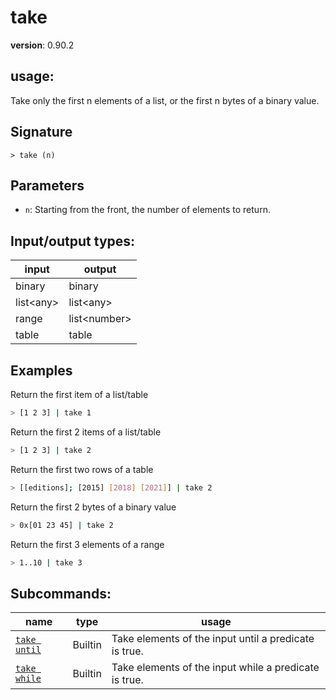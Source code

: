 # take

**version**: 0.90.2

## **usage**:

Take only the first n elements of a list, or the first n bytes of a binary value.

## Signature

`> take (n)`

## Parameters

- `n`: Starting from the front, the number of elements to return.

## Input/output types:

| input       | output         |
| ----------- | -------------- |
| binary      | binary         |
| list\<any\> | list\<any\>    |
| range       | list\<number\> |
| table       | table          |

## Examples

Return the first item of a list/table

```bash
> [1 2 3] | take 1
```

Return the first 2 items of a list/table

```bash
> [1 2 3] | take 2
```

Return the first two rows of a table

```bash
> [[editions]; [2015] [2018] [2021]] | take 2
```

Return the first 2 bytes of a binary value

```bash
> 0x[01 23 45] | take 2
```

Return the first 3 elements of a range

```bash
> 1..10 | take 3
```

## Subcommands:

| name                                         | type    | usage                                                 |
| -------------------------------------------- | ------- | ----------------------------------------------------- |
| [`take until`](/commands/docs/take_until.md) | Builtin | Take elements of the input until a predicate is true. |
| [`take while`](/commands/docs/take_while.md) | Builtin | Take elements of the input while a predicate is true. |
